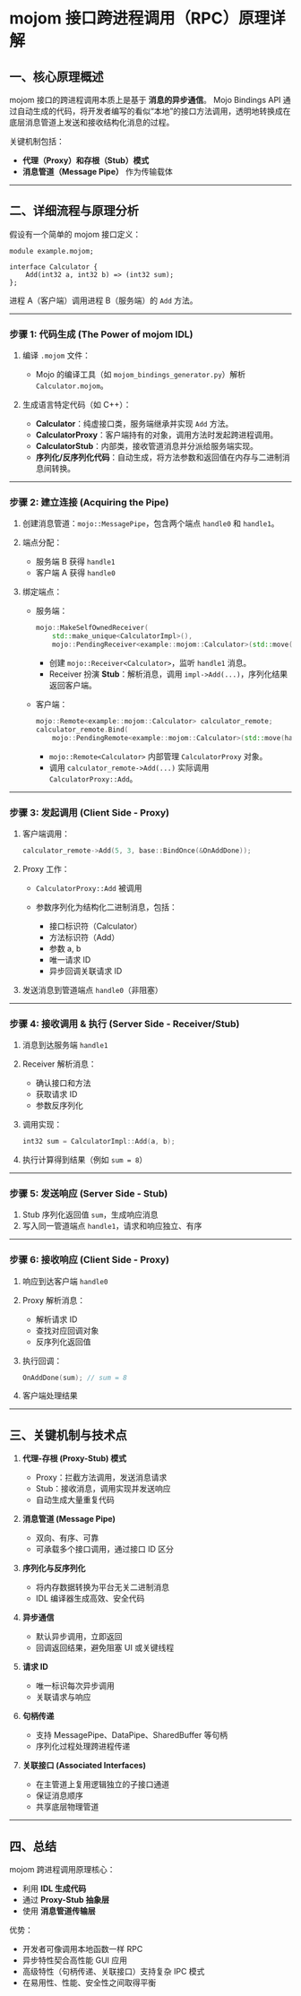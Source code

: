 # mojom 接口跨进程调用（RPC）原理详解

## 一、核心原理概述

mojom 接口的跨进程调用本质上是基于 **消息的异步通信**。
Mojo Bindings API 通过自动生成的代码，将开发者编写的看似“本地”的接口方法调用，透明地转换成在底层消息管道上发送和接收结构化消息的过程。

关键机制包括：

* **代理（Proxy）和存根（Stub）模式**
* **消息管道（Message Pipe）** 作为传输载体

---

## 二、详细流程与原理分析

假设有一个简单的 mojom 接口定义：

```mojom
module example.mojom;

interface Calculator {
    Add(int32 a, int32 b) => (int32 sum);
};
```

进程 A（客户端）调用进程 B（服务端）的 `Add` 方法。

---

### 步骤 1: 代码生成 (The Power of mojom IDL)

1. 编译 `.mojom` 文件：

   * Mojo 的编译工具（如 `mojom_bindings_generator.py`）解析 `Calculator.mojom`。
2. 生成语言特定代码（如 C++）：

   * **Calculator**：纯虚接口类，服务端继承并实现 `Add` 方法。
   * **CalculatorProxy**：客户端持有的对象，调用方法时发起跨进程调用。
   * **CalculatorStub**：内部类，接收管道消息并分派给服务端实现。
   * **序列化/反序列化代码**：自动生成，将方法参数和返回值在内存与二进制消息间转换。

---

### 步骤 2: 建立连接 (Acquiring the Pipe)

1. 创建消息管道：`mojo::MessagePipe`，包含两个端点 `handle0` 和 `handle1`。
2. 端点分配：

   * 服务端 B 获得 `handle1`
   * 客户端 A 获得 `handle0`
3. 绑定端点：

   * 服务端：

     ```cpp
     mojo::MakeSelfOwnedReceiver(
         std::make_unique<CalculatorImpl>(),
         mojo::PendingReceiver<example::mojom::Calculator>(std::move(handle1)));
     ```

     * 创建 `mojo::Receiver<Calculator>`，监听 `handle1` 消息。
     * Receiver 扮演 **Stub**：解析消息，调用 `impl->Add(...)`，序列化结果返回客户端。
   * 客户端：

     ```cpp
     mojo::Remote<example::mojom::Calculator> calculator_remote;
     calculator_remote.Bind(
         mojo::PendingRemote<example::mojom::Calculator>(std::move(handle0)));
     ```

     * `mojo::Remote<Calculator>` 内部管理 `CalculatorProxy` 对象。
     * 调用 `calculator_remote->Add(...)` 实际调用 `CalculatorProxy::Add`。

---

### 步骤 3: 发起调用 (Client Side - Proxy)

1. 客户端调用：

   ```cpp
   calculator_remote->Add(5, 3, base::BindOnce(&OnAddDone));
   ```
2. Proxy 工作：

   * `CalculatorProxy::Add` 被调用
   * 参数序列化为结构化二进制消息，包括：

     * 接口标识符（Calculator）
     * 方法标识符（Add）
     * 参数 a, b
     * 唯一请求 ID
     * 异步回调关联请求 ID
3. 发送消息到管道端点 `handle0`（非阻塞）

---

### 步骤 4: 接收调用 & 执行 (Server Side - Receiver/Stub)

1. 消息到达服务端 `handle1`
2. Receiver 解析消息：

   * 确认接口和方法
   * 获取请求 ID
   * 参数反序列化
3. 调用实现：

   ```cpp
   int32 sum = CalculatorImpl::Add(a, b);
   ```
4. 执行计算得到结果（例如 `sum = 8`）

---

### 步骤 5: 发送响应 (Server Side - Stub)

1. Stub 序列化返回值 `sum`，生成响应消息
2. 写入同一管道端点 `handle1`，请求和响应独立、有序

---

### 步骤 6: 接收响应 (Client Side - Proxy)

1. 响应到达客户端 `handle0`
2. Proxy 解析消息：

   * 解析请求 ID
   * 查找对应回调对象
   * 反序列化返回值
3. 执行回调：

   ```cpp
   OnAddDone(sum); // sum = 8
   ```
4. 客户端处理结果

---

## 三、关键机制与技术点

1. **代理-存根 (Proxy-Stub) 模式**

   * Proxy：拦截方法调用，发送消息请求
   * Stub：接收消息，调用实现并发送响应
   * 自动生成大量重复代码
2. **消息管道 (Message Pipe)**

   * 双向、有序、可靠
   * 可承载多个接口调用，通过接口 ID 区分
3. **序列化与反序列化**

   * 将内存数据转换为平台无关二进制消息
   * IDL 编译器生成高效、安全代码
4. **异步通信**

   * 默认异步调用，立即返回
   * 回调返回结果，避免阻塞 UI 或关键线程
5. **请求 ID**

   * 唯一标识每次异步调用
   * 关联请求与响应
6. **句柄传递**

   * 支持 MessagePipe、DataPipe、SharedBuffer 等句柄
   * 序列化过程处理跨进程传递
7. **关联接口 (Associated Interfaces)**

   * 在主管道上复用逻辑独立的子接口通道
   * 保证消息顺序
   * 共享底层物理管道

---

## 四、总结

mojom 跨进程调用原理核心：

* 利用 **IDL 生成代码**
* 通过 **Proxy-Stub 抽象层**
* 使用 **消息管道传输层**

优势：

* 开发者可像调用本地函数一样 RPC
* 异步特性契合高性能 GUI 应用
* 高级特性（句柄传递、关联接口）支持复杂 IPC 模式
* 在易用性、性能、安全性之间取得平衡
